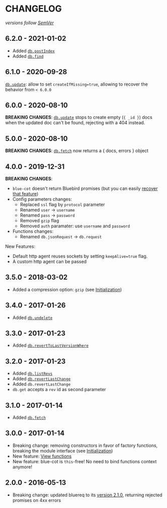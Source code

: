 # CHANGELOG
*versions follow [SemVer](http://semver.org)*

## 6.2.0 - 2021-01-02
* Added [`db.postIndex`](https://github.com/maxlath/blue-cot#postIndex)
* Added [`db.find`](https://github.com/maxlath/blue-cot#find)

## 6.1.0 - 2020-09-28
[`db.update`](https://github.com/maxlath/blue-cot#update): allow to set `createIfMissing=true`, allowing to recover the behavior from `< 6.0.0`

## 6.0.0 - 2020-08-10
**BREAKING CHANGES**: [`db.update`](https://github.com/maxlath/blue-cot#update) stops to create empty (`{ _id }`) docs when the updated doc can't be found, rejecting with a 404 instead.

## 5.0.0 - 2020-08-10
**BREAKING CHANGES**: [`db.fetch`](https://github.com/maxlath/blue-cot#fetch) now returns a { docs, errors } object

## 4.0.0 - 2019-12-31
**BREAKING CHANGES**:
* `blue-cot` doesn't return Bluebird promises (but you can easily [recover that feature](https://github.com/maxlath/blue-cot#with-bluebird))
* Config parameters changes:
  * Replaced `ssl` flag by `protocol` parameter
  * Renamed `user` -> `username`
  * Renamed `pass` -> `password`
  * Removed `gzip` flag
  * Removed `auth` paramater: use `username` and `password`
* Functions changes:
  * Renamed `db.jsonRequest` -> `db.request`

New Features:
* Default http agent reuses sockets by setting `keepAlive=true` flag.
* A custom http agent can be passed

## 3.5.0 - 2018-03-02
* Added a compression option: `gzip` (see [Initialization](https://github.com/maxlath/blue-cot#initialization))

## 3.4.0 - 2017-01-26
* Added [`db.undelete`](https://github.com/maxlath/blue-cot#undelete)

## 3.3.0 - 2017-01-23
* Added [`db.revertToLastVersionWhere`](https://github.com/maxlath/blue-cot#reverttolastversionwhere)

## 3.2.0 - 2017-01-23
* Added [`db.listRevs`](https://github.com/maxlath/blue-cot#listrevs)
* Added [`db.revertLastChange`](https://github.com/maxlath/blue-cot#revertlastchange)
* Added `db.revertLastChange`
* `db.get` accepts a `rev` id as second parameter

## 3.1.0 - 2017-01-14
* Added [`db.fetch`](https://github.com/maxlath/blue-cot#fetch)

## 3.0.0 - 2017-01-14
* Breaking change: removing constructors in favor of factory functions, breaking the module interface (see [Initialization](https://github.com/maxlath/blue-cot#initialization))
* New feature: [View functions](https://github.com/maxlath/blue-cot#view-functions)
* New feature: blue-cot is `this`-free! No need to bind functions context anymore!

## 2.0.0 - 2016-05-13
* Breaking change: updated bluereq to its [version 2.1.0](https://github.com/maxlath/bluereq/blob/master/CHANGELOG.md), returning rejected promises on 4xx errors
